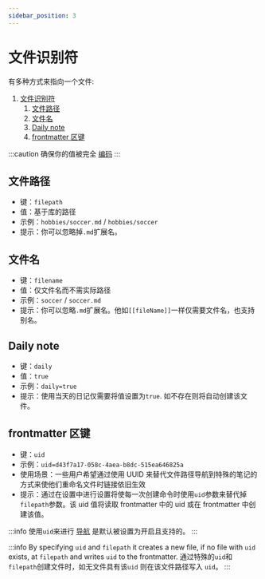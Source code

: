 ```yaml
---
sidebar_position: 3
---
```


# 文件识别符

有多种方式来指向一个文件:

1. [文件识别符](#文件识别符)
   1. [文件路径](#文件路径)
   2. [文件名](#文件名)
   3. [Daily note](#daily-note)
   4. [frontmatter 区键](#frontmatter-区键)

:::caution
确保你的值被完全 [编码](encoding)
:::

## 文件路径

- 键：`filepath`
- 值：基于库的路径
- 示例：`hobbies/soccer.md` / `hobbies/soccer`
- 提示：你可以忽略掉`.md`扩展名。

## 文件名

- 键：`filename`
- 值：仅文件名而不需实际路径
- 示例：`soccer` / `soccer.md`
- 提示：你可以忽略`.md`扩展名。他如`[[fileName]]`一样仅需要文件名，也支持别名。

## Daily note

- 键：`daily`
- 值：`true`
- 示例：`daily=true`
- 提示：使用当天的日记仅需要将值设置为`true`. 如不存在则将自动创建该文件。

## frontmatter 区键

- 键：`uid`
- 示例：`uid=d43f7a17-058c-4aea-b8dc-515ea646825a`
- 使用场景：一些用户希望通过使用 UUID 来替代文件路径导航到特殊的笔记的方式来使他们重命名文件时链接依旧生效
- 提示：通过在设置中进行设置将使每一次创建命令时使用`uid`参数来替代掉 `filepath`参数。该 uid 值将读取 frontmatter 中的 uid 或在 frontmatter 中创建该值。

:::info
使用`uid`来进行 [导航](../actions/navigation.md) 是默认被设置为开启且支持的。
:::

:::info
By specifying `uid` and `filepath` it creates a new file, if no file with `uid` exists, at `filepath` and writes `uid` to the frontmatter.
通过特殊的`uid`和`filepath`创建文件时，如无文件具有该`uid` 则在该文件路径写入 `uid`。
:::
